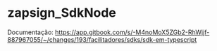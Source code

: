 # zapsign_SdkNode
Documentação: https://app.gitbook.com/s/-M4noMoX5ZGb2-RhWjjf-887967055/~/changes/193/facilitadores/sdks/sdk-em-typescript
